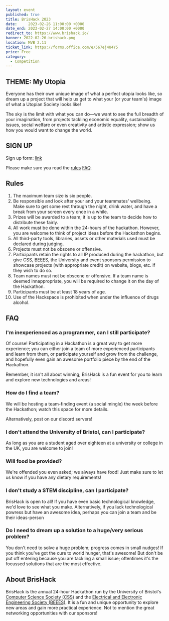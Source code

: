 ```yaml
---
layout: event
published: true
title: BrisHack 2023
date:     2023-02-26 11:00:00 +0000
date_end: 2023-02-27 14:00:00 +0000
redirect_to: https://www.brishack.io/
banner: 2022-02-26-brishack.png
location: MVB 2.11
ticket_link: https://forms.office.com/e/567ej4U4Y5
price: Free
category:
  - Competition
---
```


## THEME: My Utopia

Everyone has their own unique image of what a perfect utopia looks like, so dream up a project that will help us get to what your (or your team's) image of what a Utopian Society looks like!

The sky is the limit with what you can do—we want to see the full breadth of your imagination, from projects tackling economic equality, sustainability issues, social welfare or even creativity and artistic expression; show us how you would want to change the world.

## SIGN UP

Sign up form: [link](https://forms.office.com/e/567ej4U4Y5)

Please make sure you read the [rules](#rules) [FAQ](#faq).

## Rules

1. The maximum team size is six people.
2. Be responsible and look after your and your teammates' wellbeing. Make sure to get some rest through the night, drink water, and have a break from your screen every once in a while.
3. Prizes will be awarded to a team; it is up to the team to decide how to distribute these fairly.
4. All work must be done within the 24-hours of the hackathon. However, you are welcome to think of project ideas before the Hackathon begins.
5. All third-party tools, libraries, assets or other materials used must be declared during judging.
6. Projects must not be obscene or offensive.
7. Participants retain the rights to all IP produced during the hackathon, but give CSS, BEEES, the University and event sponsors permission to showcase projects (with appropriate credit) on website, blogs, etc. if they wish to do so.
8. Team names must not be obscene or offensive. If a team name is deemed innappropriate, you will be required to change it on the day of the Hackathon.
9. Participants must be at least 18 years of age.
10. Use of the Hackspace is prohibited when under the influence of drugs alcohol.

## FAQ

### I'm inexperienced as a programmer, can I still participate?
Of course! Participating in a Hackathon is a great way to get more experience; you can either join a team of more experienced participants and learn from them, or participate yourself and grow from the challenge, and hopefully even gain an awesome portfolio piece by the end of the Hackathon.

Remember, it isn't all about winning; BrisHack is a fun event for you to learn and explore new technologies and areas!

### How do I find a team?
We will be hosting a team-finding event (a social mingle) the week before the Hackathon; watch this space for more details.

Alternatively, post on our discord servers!

### I don't attend the University of Bristol, can I participate?
As long as you are a student aged over eighteen at a university or college in the UK, you are welcome to join!

### Will food be provided?
We're offended you even asked; we always have food! Just make sure to let us know if you have any dietary requirements!

### I don't study a STEM discipline, can I participate?
BrisHack is open to all! If you have even basic technological knowledge, we'd love to see what you make. Alternatively, if you lack technological powress but have an awesome idea, perhaps you can join a team and be their ideas-person

### Do I need to dream up a solution to a huge/very serious problem?
You don't need to solve a huge problem; progress comes in small nudges! If you think you've got the cure to world hunger, that's awesome! But don't be put off entering because you are tackling a small issue; oftentimes it's the focussed solutions that are the most effective.

## About BrisHack

BrisHack is the annual 24-hour Hackathon run by the University of Bristol's [Computer Science Society (CSS)](https://cssbristol.co.uk/) and the [Electrical and Electronic Engineering Society (BEEES)](https://www.beees.co.uk). It is a fun and unique opportunity to explore new areas and gain more practical experience. Not to mention the great networking opportunities with our sponsors!
